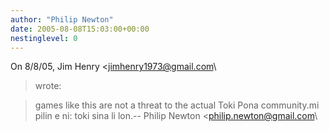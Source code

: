 ```yaml
---
author: "Philip Newton"
date: 2005-08-08T15:03:00+00:00
nestinglevel: 0
---
```

On 8/8/05, Jim Henry <[jimhenry1973@gmail.com](mailto://jimhenry1973@gmail.com)\
> wrote:

> games like this
> are not a threat to the actual Toki Pona community.mi pilin e ni: toki sina li lon.--
Philip Newton <[philip.newton@gmail.com](mailto://philip.newton@gmail.com)\
>